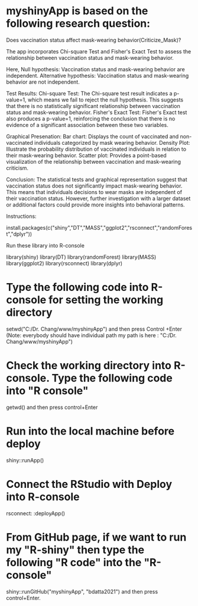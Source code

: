 

# myshinyApp is based on the following research question:


Does vaccination status affect mask-wearing behavior(Criticize_Mask)?

The app incorporates Chi-square Test and Fisher's Exact Test to assess the relationship between vaccination status and mask-wearing behavior.

Here, Null hypothesis: Vaccination status and mask-wearing behavior are independent.
Alternative hypothesis: Vaccination status and mask-wearing behavior are not independent.

Test Results:
Chi-square Test: The Chi-square test result indicates a p-value=1, which means we fail to reject the null hypothesis. This suggests that there is no statistically significant relationship between vaccination status and mask-wearing behavior.
Fisher's Exact Test: Fisher's Exact test also produces a p-value=1, reinforcing the conclusion that there is no evidence of a significant association between these two variables.

Graphical Presenation:
Bar chart: Displays the count of vaccinated and non-vaccinated individuals categorized by mask wearing behavior.
Density Plot: Illustrate the probability distribution of vaccinated individuals in relation to their mask-wearing behavior.
Scatter plot: Provides a point-based visualization of the relationship between vaccination and mask-wearing criticism.


Conclusion: 
The statistical tests and graphical representation suggest that vaccination status does not significantly impact mask-wearing behavior. This means that individuals decisions to wear masks are independent of their vaccination status. However, further investigation with a larger dataset or additional factors could provide more insights into behavioral patterns.


Instructions:

install.packages(c("shiny","DT","MASS","ggplot2","rsconnect","randomForest","dplyr"))

Run these library into R-console

library(shiny)
library(DT)
library(randomForest)
library(MASS)
library(ggplot2)
library(rsconnect)
library(dplyr)


# Type the following code into R-console for setting the working directory

setwd("C:/Dr. Chang/www/myshinyApp") and then press Control +Enter (Note: everybody should have individual path my path is here : "C:/Dr. Chang/www/myshinyApp")

# Check the working directory into R-console. Type the following code into "R console"


getwd() and then press control+Enter



# Run into the local machine before deploy

shiny::runApp()

# Connect the RStudio with Deploy into R-console


rsconnect: :deployApp()


# From GitHub page, if we want to run my "R-shiny" then type the following "R code" into the "R-console"

shiny::runGitHub("myshinyApp", "bdatta2021") and then press control+Enter.


